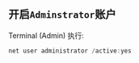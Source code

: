 ## 开启`Adminstrator`账户

Terminal (Admin) 执行:

```powershell
net user administrator /active:yes
```


